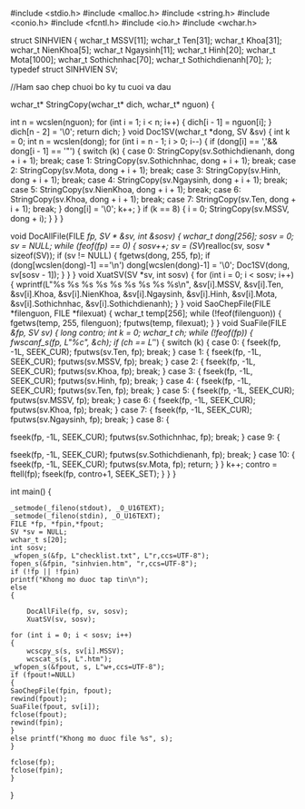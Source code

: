 #include <stdio.h>
#include <malloc.h>
#include <string.h>
#include <conio.h>
#include <fcntl.h>
#include <io.h>
#include <wchar.h>


struct SINHVIEN
{
wchar_t MSSV[11];
wchar_t Ten[31];
wchar_t Khoa[31];
wchar_t NienKhoa[5];
wchar_t Ngaysinh[11];
wchar_t Hinh[20];
wchar_t Mota[1000];
wchar_t Sothichnhac[70];
wchar_t Sothichdienanh[70];
}; typedef struct SINHVIEN SV;

//Ham sao chep chuoi bo ky tu cuoi va dau

wchar_t* StringCopy(wchar_t* dich, wchar_t* nguon)
{

int n = wcslen(nguon);
for (int i = 1; i < n; i++)
{
dich[i - 1] = nguon[i];
}
dich[n - 2] = '\0';
return dich;
}
void Doc1SV(wchar_t *dong, SV &sv)
{
int k = 0;
int n = wcslen(dong);
for (int i = n - 1; i > 0; i--)
{
if (dong[i] == ','&& dong[i - 1] == '"')
{
switch (k)
{
case 0:
StringCopy(sv.Sothichdienanh, dong + i + 1);
break;
case 1:
StringCopy(sv.Sothichnhac, dong + i + 1);
break;
case 2:
StringCopy(sv.Mota, dong + i + 1);
break;
case 3:
StringCopy(sv.Hinh, dong + i + 1);
break;
case 4:
StringCopy(sv.Ngaysinh, dong + i + 1);
break;
case 5:
StringCopy(sv.NienKhoa, dong + i + 1);
break;
case 6:
StringCopy(sv.Khoa, dong + i + 1);
break;
case 7:
StringCopy(sv.Ten, dong + i + 1);
break;
}
dong[i] = '\0';
k++;
}
if (k == 8)
{
i = 0;
StringCopy(sv.MSSV, dong + i);
}
}
}

void DocAllFile(FILE *fp, SV * &sv, int &sosv)
{
wchar_t dong[256];
sosv = 0;
sv = NULL;
while (feof(fp) == 0)
{
sosv++;
sv = (SV*)realloc(sv, sosv * sizeof(SV));
if (sv != NULL)
{
fgetws(dong, 255, fp);
if (dong[wcslen(dong)-1] =='\n')
dong[wcslen(dong)-1] = '\0';
Doc1SV(dong, sv[sosv - 1]);
}
}
}
void XuatSV(SV *sv, int sosv)
{
for (int i = 0; i < sosv; i++)
{
wprintf(L"%s %s %s %s %s %s %s %s %s\n", &sv[i].MSSV, &sv[i].Ten, &sv[i].Khoa, &sv[i].NienKhoa, &sv[i].Ngaysinh, &sv[i].Hinh, &sv[i].Mota, &sv[i].Sothichnhac, &sv[i].Sothichdienanh);
}
}
void SaoChepFile(FILE *filenguon, FILE *filexuat)
{
wchar_t temp[256];
while (!feof(filenguon))
{
fgetws(temp, 255, filenguon);
fputws(temp, filexuat);
}
}
void SuaFile(FILE *&fp, SV sv)
{
long contro;
int k = 0;
wchar_t ch;
while (!feof(fp))
{
	fwscanf_s(fp, L"%c", &ch);
if (ch == L'*')
{
switch (k)
{
case 0:
{
fseek(fp, -1L, SEEK_CUR);
fputws(sv.Ten, fp);
break;
}
case 1:
{
fseek(fp, -1L, SEEK_CUR);
fputws(sv.MSSV, fp);
break;
}
case 2:
{
fseek(fp, -1L, SEEK_CUR);
fputws(sv.Khoa, fp);
break;
}
case 3:
{
fseek(fp, -1L, SEEK_CUR);
fputws(sv.Hinh, fp);
break;
}
case 4:
{
fseek(fp, -1L, SEEK_CUR);
fputws(sv.Ten, fp);
break;
}
case 5:
{
fseek(fp, -1L, SEEK_CUR);
fputws(sv.MSSV, fp);
break;
}
case 6:
{
fseek(fp, -1L, SEEK_CUR);
fputws(sv.Khoa, fp);
break;
}
case 7:
{
fseek(fp, -1L, SEEK_CUR);
fputws(sv.Ngaysinh, fp);
break;
}
case 8:
{

fseek(fp, -1L, SEEK_CUR);
fputws(sv.Sothichnhac, fp);
break;
}
case 9:
{

fseek(fp, -1L, SEEK_CUR);
fputws(sv.Sothichdienanh, fp);
break;
}
case 10:
{
fseek(fp, -1L, SEEK_CUR);
fputws(sv.Mota, fp);
return;
}
}
k++;
contro = ftell(fp);
fseek(fp, contro+1, SEEK_SET);
}
}
}

int main()
{

	_setmode(_fileno(stdout), _O_U16TEXT);
	_setmode(_fileno(stdin), _O_U16TEXT);
	FILE *fp, *fpin,*fpout;
	SV *sv = NULL;
	wchar_t s[20];
	int sosv;
	_wfopen_s(&fp, L"checklist.txt", L"r,ccs=UTF-8");
	fopen_s(&fpin, "sinhvien.htm", "r,ccs=UTF-8");
	if (!fp || !fpin)
	printf("Khong mo duoc tap tin\n");
	else
	{

		DocAllFile(fp, sv, sosv);
		XuatSV(sv, sosv);
	
	for (int i = 0; i < sosv; i++)
	{
		wcscpy_s(s, sv[i].MSSV);
		wcscat_s(s, L".htm");
	_wfopen_s(&fpout, s, L"w+,ccs=UTF-8");
	if (fpout!=NULL)
	{
	SaoChepFile(fpin, fpout);
	rewind(fpout);
	SuaFile(fpout, sv[i]);
	fclose(fpout);
	rewind(fpin);
	}
	else printf("Khong mo duoc file %s", s);
	}
	
	fclose(fp);
	fclose(fpin);
	} 
	
	
	
}
